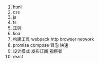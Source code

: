 1. html
2. css
3. js
4. ts
5. 正则
6. koa
7. 构建工具 webpack http  browser  network
8. promise compose 冒泡 快速
9. 设计模式 发布订阅 观察者
10. react